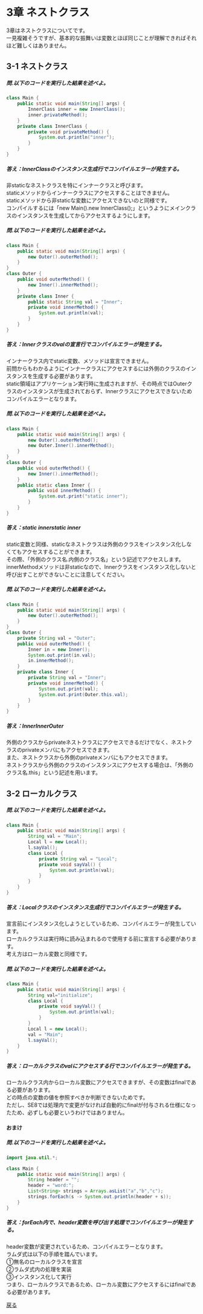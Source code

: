 # 3章 ネストクラス
3章はネストクラスについてです。  
一見複雑そうですが、基本的な振舞いは変数とほぼ同じことが理解できればそれほど難しくはありません。
## 3-1 ネストクラス
##### 問.以下のコードを実行した結果を述べよ。
```java
class Main {
    public static void main(String[] args) {
        InnerClass inner = new InnerClass();
        inner.privateMethod();
    }
    private class InnerClass {
        private void privateMethod() {
            System.out.println("inner");
        }
    }
}
```  
##### 答え：InnerClassのインスタンス生成行でコンパイルエラーが発生する。  

非staticなネストクラスを特にインナークラスと呼びます。  
staticメソッドからインナークラスにアクセスすることはできません。  
staticメソッドから非staticな変数にアクセスできないのと同様です。  
コンパイルするには「new Main().new InnerClass();」というようにメインクラスのインスタンスを生成してからアクセスするようにします。
##### 問.以下のコードを実行した結果を述べよ。
```java
class Main {
    public static void main(String[] args) {
        new Outer().outerMethod();
    }
}
class Outer {
    public void outerMethod() {
        new Inner().innerMethod();
    }
    private class Inner {
        public static String val = "Inner";
        private void innerMethod() {
            System.out.println(val);
        }
    }
}
```  
##### 答え：Innerクラスのvalの宣言行でコンパイルエラーが発生する。 
  
インナークラス内でstatic変数、メソッドは宣言できません。  
前問からもわかるようにインナークラスにアクセスするには外側のクラスのインスタンスを生成する必要があります。  
static領域はアプリケーション実行時に生成されますが、その時点ではOuterクラスのインスタンスが生成されておらず、Innerクラスにアクセスできないためコンパイルエラーとなります。

##### 問.以下のコードを実行した結果を述べよ。
```java
class Main {
    public static void main(String[] args) {
        new Outer().outerMethod();
        new Outer.Inner().innerMethod();
    }
}
class Outer {
    public void outerMethod() {
        new Inner().innerMethod();
    }
    public static class Inner {
        public void innerMethod() {
            System.out.print("static inner");
        }
    }
}
```
##### 答え：static innerstatic inner  

static変数と同様、staticなネストクラスは外側のクラスをインスタンス化しなくてもアクセスすることができます。  
その際、「外側のクラス名.内側のクラス名」という記述でアクセスします。  
innerMethodメソッドは非staticなので、Innerクラスをインスタンス化しないと呼び出すことができないことに注意してください。  

##### 問.以下のコードを実行した結果を述べよ。
```java
class Main {
    public static void main(String[] args) {
        new Outer().outerMethod();
    }
}
class Outer {
    private String val = "Outer";
    public void outerMethod() {
        Inner in = new Inner();
        System.out.print(in.val);
        in.innerMethod();
    }
    private class Inner {
        private String val = "Inner";
        private void innerMethod() {
            System.out.print(val);
            System.out.print(Outer.this.val);
        }
    }
}
```
##### 答え：InnerInnerOuter  

外側のクラスからprivateネストクラスにアクセスできるだけでなく、ネストクラスのprivateメンバにもアクセスできます。  
また、ネストクラスから外側のprivateメンバにもアクセスできます。  
ネストクラスから外側のクラスのインスタンスにアクセスする場合は、「外側のクラス名.this」という記述を用います。  

## 3-2 ローカルクラス
##### 問.以下のコードを実行した結果を述べよ。
```java
class Main {
    public static void main(String[] args) {
        String val = "Main";
        Local l = new Local();
        l.sayVal();
        class Local {
            private String val = "Local";
            private void sayVal() {
                System.out.println(val);
            }
        }
    }
}
```
##### 答え：Localクラスのインスタンス生成行でコンパイルエラーが発生する。  

宣言前にインスタンス化しようとしているため、コンパイルエラーが発生しています。  
ローカルクラスは実行時に読み込まれるので使用する前に宣言する必要があります。  
考え方はローカル変数と同様です。  

##### 問.以下のコードを実行した結果を述べよ。
```java
class Main {
    public static void main(String[] args) {
        String val="initialize";
        class Local {
            private void sayVal() {
                System.out.println(val);
            }
        }
        Local l = new Local();
        val = "Main";
        l.sayVal();
    }
}
```
##### 答え：ローカルクラスのvalにアクセスする行でコンパイルエラーが発生する。

ローカルクラス内からローカル変数にアクセスできますが、その変数はfinalである必要があります。  
どの時点の変数の値を参照すべきか判断できないためです。  
ただし、SE8では処理内で変更がなければ自動的にfinalが付与される仕様になったため、必ずしも必要というわけではありません。
#### おまけ
##### 問.以下のコードを実行した結果を述べよ。
```java
import java.util.*;

class Main {
    public static void main(String[] args) {
        String header = "";
        header = "word:";
        List<String> strings = Arrays.asList("a","b","c");
        strings.forEach(s -> System.out.println(header + s));
    }
}
```
##### 答え：forEach内で、header変数を呼び出す処理でコンパイルエラーが発生する。

header変数が変更されているため、コンパイルエラーとなります。  
ラムダ式は以下の手順を踏んでいます。  
①無名のローカルクラスを宣言  
②ラムダ式内の処理を実装  
③インスタンス化して実行  
つまり、ローカルクラスであるため、ローカル変数にアクセスするにはfinalである必要があります。  

[戻る](https://github.com/sanotyan1202/JavaGold)
